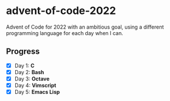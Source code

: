 # advent-of-code-2022

Advent of Code for 2022 with an ambitious goal, using a different programming language for each day when I can.

## Progress
- [X] Day 1: **C**
- [X] Day 2: **Bash**
- [X] Day 3: **Octave**
- [X] Day 4: **Vimscript**
- [X] Day 5: **Emacs Lisp**
